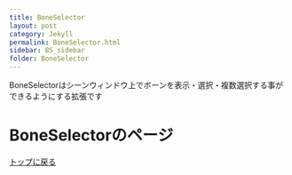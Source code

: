 ```yaml
---
title: BoneSelector
layout: post
category: Jekyll
permalink: BoneSelector.html
sidebar: BS_sidebar
folder: BoneSelector
---
```

BoneSelectorはシーンウィンドウ上でボーンを表示・選択・複数選択する事ができるようにする拡張です

# BoneSelectorのページ

[トップに戻る](/c-colloid.github.io/index.md)
